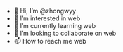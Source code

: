 - 👋 Hi, I’m @zhongwyy
- 👀 I’m interested in web
- 🌱 I’m currently learning web
- 💞️ I’m looking to collaborate on web
- 📫 How to reach me web

<!---
zhongwyy/zhongwyy is a ✨ special ✨ repository because its `README.md` (this file) appears on your GitHub profile.
You can click the Preview link to take a look at your changes.
--->
